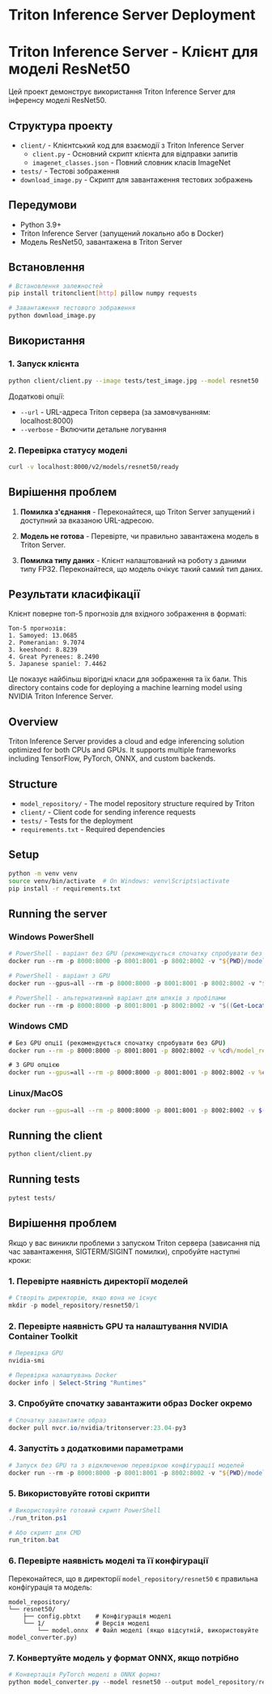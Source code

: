 # Triton Inference Server Deployment
# Triton Inference Server - Клієнт для моделі ResNet50

Цей проект демонструє використання Triton Inference Server для інференсу моделі ResNet50.

## Структура проекту

- `client/` - Клієнтський код для взаємодії з Triton Inference Server
  - `client.py` - Основний скрипт клієнта для відправки запитів
  - `imagenet_classes.json` - Повний словник класів ImageNet
- `tests/` - Тестові зображення
- `download_image.py` - Скрипт для завантаження тестових зображень

## Передумови

- Python 3.9+
- Triton Inference Server (запущений локально або в Docker)
- Модель ResNet50, завантажена в Triton Server

## Встановлення

```bash
# Встановлення залежностей
pip install tritonclient[http] pillow numpy requests

# Завантаження тестового зображення
python download_image.py
```

## Використання

### 1. Запуск клієнта

```bash
python client/client.py --image tests/test_image.jpg --model resnet50
```

Додаткові опції:

- `--url` - URL-адреса Triton сервера (за замовчуванням: localhost:8000)
- `--verbose` - Включити детальне логування

### 2. Перевірка статусу моделі

```bash
curl -v localhost:8000/v2/models/resnet50/ready
```

## Вирішення проблем

1. **Помилка з'єднання** - Переконайтеся, що Triton Server запущений і доступний за вказаною URL-адресою.

2. **Модель не готова** - Перевірте, чи правильно завантажена модель в Triton Server.

3. **Помилка типу даних** - Клієнт налаштований на роботу з даними типу FP32. Переконайтеся, що модель очікує такий самий тип даних.

## Результати класифікації

Клієнт поверне топ-5 прогнозів для вхідного зображення в форматі:

```
Топ-5 прогнозів:
1. Samoyed: 13.0685
2. Pomeranian: 9.7074
3. keeshond: 8.8239
4. Great Pyrenees: 8.2490
5. Japanese spaniel: 7.4462
```

Це показує найбільш вірогідні класи для зображення та їх бали.
This directory contains code for deploying a machine learning model using NVIDIA Triton Inference Server.

## Overview

Triton Inference Server provides a cloud and edge inferencing solution optimized for both CPUs and GPUs. It supports multiple frameworks including TensorFlow, PyTorch, ONNX, and custom backends.

## Structure

- `model_repository/` - The model repository structure required by Triton
- `client/` - Client code for sending inference requests
- `tests/` - Tests for the deployment
- `requirements.txt` - Required dependencies

## Setup

```bash
python -m venv venv
source venv/bin/activate  # On Windows: venv\Scripts\activate
pip install -r requirements.txt
```

## Running the server

### Windows PowerShell

```powershell
# PowerShell - варіант без GPU (рекомендується спочатку спробувати без GPU)
docker run --rm -p 8000:8000 -p 8001:8001 -p 8002:8002 -v "${PWD}/model_repository":/models nvcr.io/nvidia/tritonserver:23.04-py3 tritonserver --model-repository=/models --strict-model-config=false

# PowerShell - варіант з GPU
docker run --gpus=all --rm -p 8000:8000 -p 8001:8001 -p 8002:8002 -v "${PWD}/model_repository":/models nvcr.io/nvidia/tritonserver:23.04-py3 tritonserver --model-repository=/models --strict-model-config=false

# PowerShell - альтернативний варіант для шляхів з пробілами
docker run --rm -p 8000:8000 -p 8001:8001 -p 8002:8002 -v "$((Get-Location).Path -replace '\\', '/')/model_repository":/models nvcr.io/nvidia/tritonserver:23.04-py3 tritonserver --model-repository=/models --strict-model-config=false
```

### Windows CMD

```cmd
# Без GPU опції (рекомендується спочатку спробувати без GPU)
docker run --rm -p 8000:8000 -p 8001:8001 -p 8002:8002 -v %cd%/model_repository:/models nvcr.io/nvidia/tritonserver:23.04-py3 tritonserver --model-repository=/models --strict-model-config=false

# З GPU опцією
docker run --gpus=all --rm -p 8000:8000 -p 8001:8001 -p 8002:8002 -v %cd%/model_repository:/models nvcr.io/nvidia/tritonserver:23.04-py3 tritonserver --model-repository=/models --strict-model-config=false
```

### Linux/MacOS

```bash
docker run --gpus=all --rm -p 8000:8000 -p 8001:8001 -p 8002:8002 -v $(pwd)/model_repository:/models nvcr.io/nvidia/tritonserver:23.04-py3 tritonserver --model-repository=/models
```

## Running the client

```bash
python client/client.py
```

## Running tests

```bash
pytest tests/
```

## Вирішення проблем

Якщо у вас виникли проблеми з запуском Triton сервера (зависання під час завантаження, SIGTERM/SIGINT помилки), спробуйте наступні кроки:

### 1. Перевірте наявність директорії моделей

```powershell
# Створіть директорію, якщо вона не існує
mkdir -p model_repository/resnet50/1
```

### 2. Перевірте наявність GPU та налаштування NVIDIA Container Toolkit

```powershell
# Перевірка GPU
nvidia-smi

# Перевірка налаштувань Docker
docker info | Select-String "Runtimes"
```

### 3. Спробуйте спочатку завантажити образ Docker окремо

```powershell
# Спочатку завантажте образ
docker pull nvcr.io/nvidia/tritonserver:23.04-py3
```

### 4. Запустіть з додатковими параметрами

```powershell
# Запуск без GPU та з відключеною перевіркою конфігурації моделей
docker run --rm -p 8000:8000 -p 8001:8001 -p 8002:8002 -v "${PWD}/model_repository":/models nvcr.io/nvidia/tritonserver:23.04-py3 tritonserver --model-repository=/models --strict-model-config=false --log-verbose=1
```

### 5. Використовуйте готові скрипти

```powershell
# Використовуйте готовий скрипт PowerShell
./run_triton.ps1

# Або скрипт для CMD
run_triton.bat
```

### 6. Перевірте наявність моделі та її конфігурації

Переконайтеся, що в директорії `model_repository/resnet50` є правильна конфігурація та модель:

```
model_repository/
└── resnet50/
    ├── config.pbtxt    # Конфігурація моделі
    └── 1/              # Версія моделі
        └── model.onnx  # Файл моделі (якщо відсутній, використовуйте model_converter.py)
```

### 7. Конвертуйте модель у формат ONNX, якщо потрібно

```powershell
# Конвертація PyTorch моделі в ONNX формат
python model_converter.py --model resnet50 --output model_repository/resnet50/1/model.onnx --create_config
```
